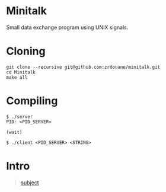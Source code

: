 # Minitalk

 Small data exchange program using UNIX signals.
 


# Cloning

 ```
 git clone --recursive git@github.com:zrdouane/minitalk.git
 cd Minitalk
 make all
 ```
 
 # Compiling
 
 ```
 $ ./server
 PID: <PID_SERVER>
 
 (wait)
 ```

 ```
 $ ./client <PID_SERVER> <STRING>
 ```

 # Intro
 
  > [subject](minitalk.pdf)
